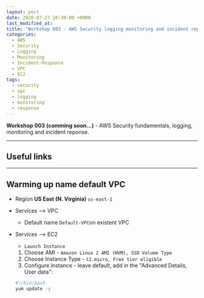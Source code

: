 ```yaml
---
layout: post
date: 2020-07-27 16:30:00 +0000
last_modified_at: 
title: "Workshop 003 - AWS Security logging monitoring and incident reponse"
categories:
  - AWS
  - Security
  - Logging
  - Monitoring
  - Incident-Response
  - VPC
  - EC2
tags:
  - security
  - vpc
  - logging
  - monitoring
  - response
---
```


**Workshop 003 (comming soon...)** - AWS Security fundamentals, logging, monitoring and incident reponse.

---

## Useful links



---

## Warming up name default VPC

* Region **US East (N. Virginia)** `us-east-1`

* Services --> VPC
  * Default name `Default-VPC`on existent VPC

* Services --> EC2
  * `Launch Instance`
  1) Choose AMI - `Amazon Linux 2 AMI (HVM), SSD Volume Type`
  2) Choose Instance Type - `t2.micro, Free tier eligible`
  3) Configure Instance - leave default, add in the "Advanced Details, User data":
  ```bash
  #!/bin/bash
  yum update -y
  ```






